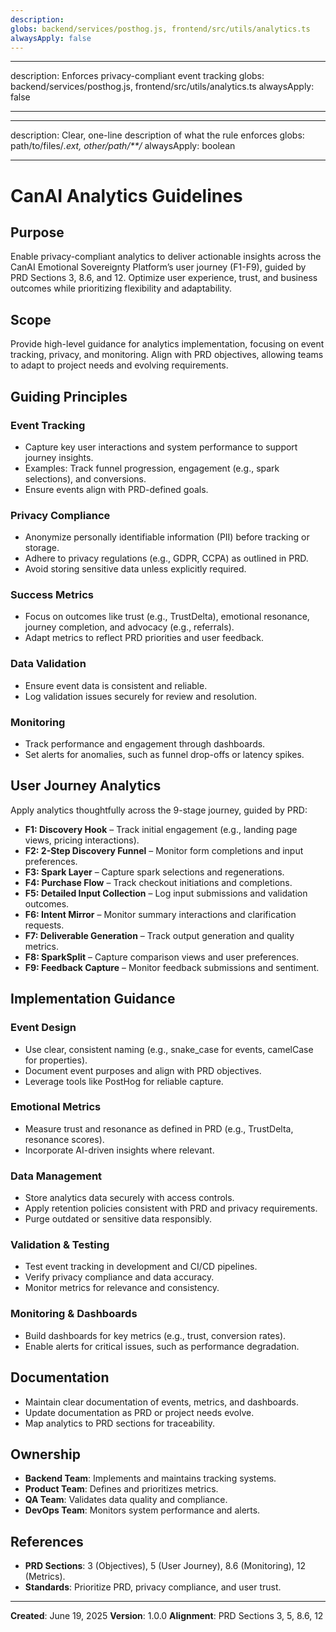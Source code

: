 ```yaml
---
description:
globs: backend/services/posthog.js, frontend/src/utils/analytics.ts
alwaysApply: false
---
```


---

description: Enforces privacy-compliant event tracking globs: backend/services/posthog.js,
frontend/src/utils/analytics.ts alwaysApply: false

---

---

description: Clear, one-line description of what the rule enforces globs: path/to/files/_.ext,
other/path/\*\*/_ alwaysApply: boolean

---

# CanAI Analytics Guidelines

## Purpose

Enable privacy-compliant analytics to deliver actionable insights across the CanAI Emotional
Sovereignty Platform’s user journey (F1-F9), guided by PRD Sections 3, 8.6, and 12. Optimize user
experience, trust, and business outcomes while prioritizing flexibility and adaptability.

## Scope

Provide high-level guidance for analytics implementation, focusing on event tracking, privacy, and
monitoring. Align with PRD objectives, allowing teams to adapt to project needs and evolving
requirements.

## Guiding Principles

### Event Tracking

- Capture key user interactions and system performance to support journey insights.
- Examples: Track funnel progression, engagement (e.g., spark selections), and conversions.
- Ensure events align with PRD-defined goals.

### Privacy Compliance

- Anonymize personally identifiable information (PII) before tracking or storage.
- Adhere to privacy regulations (e.g., GDPR, CCPA) as outlined in PRD.
- Avoid storing sensitive data unless explicitly required.

### Success Metrics

- Focus on outcomes like trust (e.g., TrustDelta), emotional resonance, journey completion, and
  advocacy (e.g., referrals).
- Adapt metrics to reflect PRD priorities and user feedback.

### Data Validation

- Ensure event data is consistent and reliable.
- Log validation issues securely for review and resolution.

### Monitoring

- Track performance and engagement through dashboards.
- Set alerts for anomalies, such as funnel drop-offs or latency spikes.

## User Journey Analytics

Apply analytics thoughtfully across the 9-stage journey, guided by PRD:

- **F1: Discovery Hook** – Track initial engagement (e.g., landing page views, pricing
  interactions).
- **F2: 2-Step Discovery Funnel** – Monitor form completions and input preferences.
- **F3: Spark Layer** – Capture spark selections and regenerations.
- **F4: Purchase Flow** – Track checkout initiations and completions.
- **F5: Detailed Input Collection** – Log input submissions and validation outcomes.
- **F6: Intent Mirror** – Monitor summary interactions and clarification requests.
- **F7: Deliverable Generation** – Track output generation and quality metrics.
- **F8: SparkSplit** – Capture comparison views and user preferences.
- **F9: Feedback Capture** – Monitor feedback submissions and sentiment.

## Implementation Guidance

### Event Design

- Use clear, consistent naming (e.g., snake_case for events, camelCase for properties).
- Document event purposes and align with PRD objectives.
- Leverage tools like PostHog for reliable capture.

### Emotional Metrics

- Measure trust and resonance as defined in PRD (e.g., TrustDelta, resonance scores).
- Incorporate AI-driven insights where relevant.

### Data Management

- Store analytics data securely with access controls.
- Apply retention policies consistent with PRD and privacy requirements.
- Purge outdated or sensitive data responsibly.

### Validation & Testing

- Test event tracking in development and CI/CD pipelines.
- Verify privacy compliance and data accuracy.
- Monitor metrics for relevance and consistency.

### Monitoring & Dashboards

- Build dashboards for key metrics (e.g., trust, conversion rates).
- Enable alerts for critical issues, such as performance degradation.

## Documentation

- Maintain clear documentation of events, metrics, and dashboards.
- Update documentation as PRD or project needs evolve.
- Map analytics to PRD sections for traceability.

## Ownership

- **Backend Team**: Implements and maintains tracking systems.
- **Product Team**: Defines and prioritizes metrics.
- **QA Team**: Validates data quality and compliance.
- **DevOps Team**: Monitors system performance and alerts.

## References

- **PRD Sections**: 3 (Objectives), 5 (User Journey), 8.6 (Monitoring), 12 (Metrics).
- **Standards**: Prioritize PRD, privacy compliance, and user trust.

---

**Created**: June 19, 2025 **Version**: 1.0.0 **Alignment**: PRD Sections 3, 5, 8.6, 12

